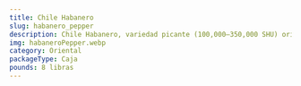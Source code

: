 ```yaml
---
title: Chile Habanero
slug: habanero_pepper
description: Chile Habanero, variedad picante (100,000–350,000 SHU) originaria de Centroamérica, con un sabor dulce y frutal que contrasta su intenso fuego. Esencial en salsas picantes, moles, y platos caribeños/mexicanos. Cuenta con compuestos antiinflamatorios y antioxidantes, clave en tendencias alimentarias que buscan funcionalidad y sabor.
img: habaneroPepper.webp
category: Oriental
packageType: Caja
pounds: 8 libras
---
```

